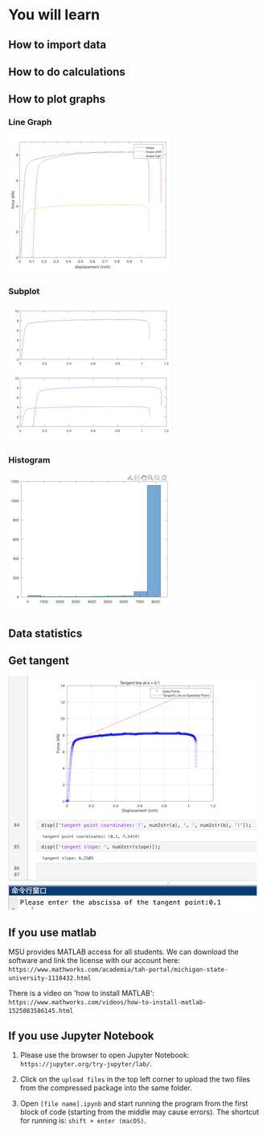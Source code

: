 # You will learn

## How to import data
## How to do calculations
## How to plot graphs
### Line Graph
   ![error](/pic/2.png)
### Subplot
   ![error](/pic/3.png)
### Histogram
   ![error](/pic/4.png)
## Data statistics
## Get tangent
   ![error](/pic/1.png)

## If you use matlab
MSU provides MATLAB access for all students. We can download the software and link the license with our account here: 
`https://www.mathworks.com/academia/tah-portal/michigan-state-university-1110432.html`

There is a video on 'how to install MATLAB':
`https://www.mathworks.com/videos/how-to-install-matlab-1525083586145.html`

## If you use Jupyter Notebook
1. Please use the browser to open Jupyter Notebook: `https://jupyter.org/try-jupyter/lab/`.

2. Click on the `upload files` in the top left corner to upload the two files from the
compressed package into the same folder.

3. Open `[file name].ipynb` and start running the program from the first block of code (starting from the middle may cause errors). The shortcut for running is: `shift + enter (macOS)`.
